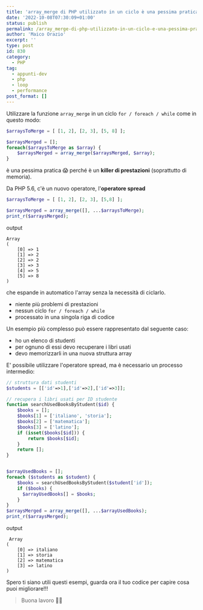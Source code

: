 ```yaml
---
title: 'array_merge di PHP utilizzato in un ciclo è una pessima pratica'
date: '2022-10-08T07:30:09+01:00'
status: publish
permalink: /array_merge-di-php-utilizzato-in-un-ciclo-e-una-pessima-pratica
author: 'Maico Orazio'
excerpt: ''
type: post
id: 830
category:
  - PHP
tag:
  - appunti-dev
  - php
  - loop
  - performance
post_format: []
---
```


Utilizzare la funzione `array_merge` in un ciclo `for / foreach / while` come in questo modo:

```php
$arraysToMerge = [ [1, 2], [2, 3], [5, 8] ];

$arraysMerged = [];
foreach($arraysToMerge as $array) {
    $arraysMerged = array_merge($arraysMerged, $array);
}
```

è una pessima pratica 😱 perché è un **killer di prestazioni** (soprattutto di memoria).

Da PHP 5.6, c'è un nuovo operatore, l'**operatore spread**

```php
$arraysToMerge = [ [1, 2], [2, 3], [5,8] ];

$arraysMerged = array_merge([], ...$arraysToMerge);
print_r($arraysMerged);
```

output

```shell
Array
(
    [0] => 1
    [1] => 2
    [2] => 2
    [3] => 3
    [4] => 5
    [5] => 8
)
```

che espande in automatico l'array senza la necessità di ciclarlo.

- niente più problemi di prestazioni
- nessun ciclo `for / foreach / while`
- processato in una singola riga di codice

Un esempio più complesso può essere rappresentato dal seguente caso:

- ho un elenco di studenti
- per ognuno di essi devo recuperare i libri usati
- devo memorizzarli in una nuova struttura array

E' possibile utilizzare l'operatore spread, ma è necessario un processo intermedio:

```php
// struttura dati studenti
$students = [['id'=>1],['id'=>2],['id'=>3]];

// recupera i libri usati per ID studente
function searchUsedBooksByStudent($id) {
    $books = [];
    $books[1] = ['italiano', 'storia'];
    $books[2] = ['matematica'];
    $books[3] = ['latino'];
    if (isset($books[$id])) {
        return $books[$id];
    }
    return [];
}


$arrayUsedBooks = [];
foreach ($students as $student) {
    $books = searchUsedBooksByStudent($student['id']);
    if ($books) {
      $arrayUsedBooks[] = $books;
    }
}
$arraysMerged = array_merge([], ...$arrayUsedBooks);
print_r($arraysMerged);
```

output

```shell
 Array
(
    [0] => italiano
    [1] => storia
    [2] => matematica
    [3] => latino
)

```

Spero ti siano utili questi esempi, guarda ora il tuo codice per capire cosa puoi migliorare!!!

> Buona lavoro 👨‍💻
